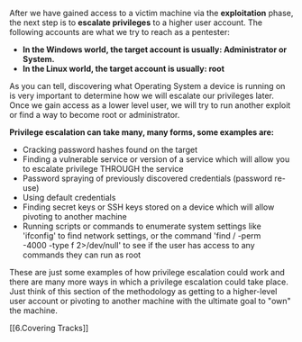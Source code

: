 After we have gained access to a victim machine via the **exploitation** phase, the next step is to **escalate privileges** to a higher user account. The following accounts are what we try to reach as a pentester:

-   **In the Windows world, the target account is usually: Administrator or System.**
-   **In the Linux world, the target account is usually: root**

As you can tell, discovering what Operating System a device is running on is very important to determine how we will escalate our privileges later. Once we gain access as a lower level user, we will try to run another exploit or find a way to become root or administrator.

**Privilege escalation can take many, many forms, some examples are:**

-   Cracking password hashes found on the target
-   Finding a vulnerable service or version of a service which will allow you to escalate privilege THROUGH the service
-   Password spraying of previously discovered credentials (password re-use)
-   Using default credentials
-   Finding secret keys or SSH keys stored on a device which will allow pivoting to another machine
-   Running scripts or commands to enumerate system settings like 'ifconfig' to find network settings, or the command 'find / -perm  
    -4000 -type f 2>/dev/null' to see if the user has access to any commands they can run as root

These are just some examples of how privilege escalation could work and there are many more ways in which a privilege escalation could take place. Just think of this section of the methodology as getting to a higher-level user account or pivoting to another machine with the ultimate goal to "own" the machine.

[[6.Covering Tracks]]